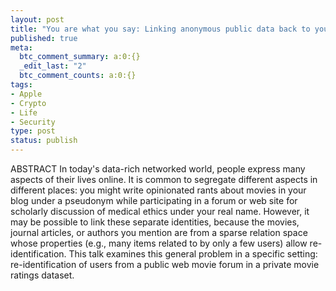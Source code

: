 ```yaml
--- 
layout: post
title: "You are what you say: Linking anonymous public data back to you."
published: true
meta: 
  btc_comment_summary: a:0:{}
  _edit_last: "2"
  btc_comment_counts: a:0:{}
tags: 
- Apple
- Crypto
- Life
- Security
type: post
status: publish
---
```

ABSTRACT In today's data-rich networked world, people express many aspects of their lives online. It is common to segregate different aspects in different places: you might write opinionated rants about movies in your blog under a pseudonym while participating in a forum or web site for scholarly discussion of medical ethics under your real name. However, it may be possible to link these separate identities, because the movies, journal articles, or authors you mention are from a sparse relation space whose properties (e.g., many items related to by only a few users) allow re-identification. This talk examines this general problem in a specific setting: re-identification of users from a public web movie forum in a private movie ratings dataset. 
